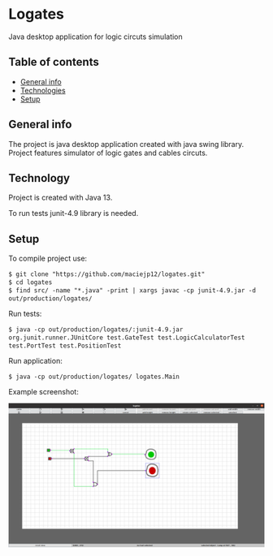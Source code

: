 # Logates
Java desktop application for logic circuts simulation
## Table of contents
* [General info](#general-info)
* [Technologies](#technologies)
* [Setup](#setup)

## General info
The project is java desktop application created with java swing library. Project features simulator of logic gates and cables circuts.
## Technology
Project is created with Java 13.

To run tests junit-4.9 library is needed.
## Setup
To compile project use:
```
$ git clone "https://github.com/maciejp12/logates.git"
$ cd logates
$ find src/ -name "*.java" -print | xargs javac -cp junit-4.9.jar -d out/production/logates/
```
Run tests:
```
$ java -cp out/production/logates/:junit-4.9.jar org.junit.runner.JUnitCore test.GateTest test.LogicCalculatorTest test.PortTest test.PositionTest
```
Run application:
```
$ java -cp out/production/logates/ logates.Main
```
Example screenshot:

![Application Demo](./images/demo/logatesdemo.png)
